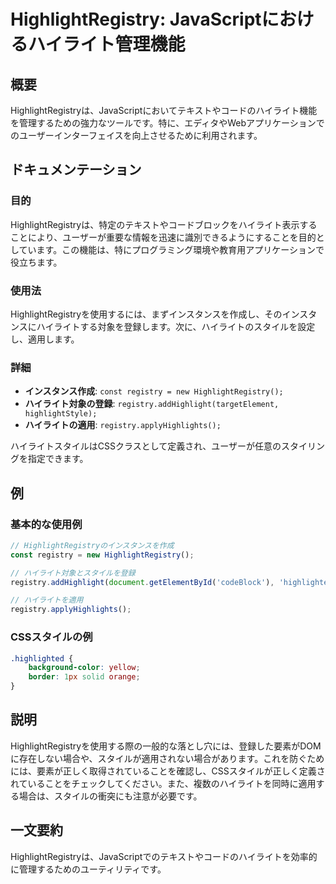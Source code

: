 <!--
Meta Description: # HighlightRegistry: JavaScriptにおけるハイライト管理機能 ## 概要 HighlightRegistryは、JavaScriptにおいてテキストやコードのハイライト機能を管理するための強力なツールです。特に、エディタやWebアプリケーションでのユーザーインターフェイス...
Meta Keywords: registry, highlightregistry, highlightregistryは, const, new
-->

# HighlightRegistry: JavaScriptにおけるハイライト管理機能

## 概要
HighlightRegistryは、JavaScriptにおいてテキストやコードのハイライト機能を管理するための強力なツールです。特に、エディタやWebアプリケーションでのユーザーインターフェイスを向上させるために利用されます。

## ドキュメンテーション

### 目的
HighlightRegistryは、特定のテキストやコードブロックをハイライト表示することにより、ユーザーが重要な情報を迅速に識別できるようにすることを目的としています。この機能は、特にプログラミング環境や教育用アプリケーションで役立ちます。

### 使用法
HighlightRegistryを使用するには、まずインスタンスを作成し、そのインスタンスにハイライトする対象を登録します。次に、ハイライトのスタイルを設定し、適用します。

### 詳細
- **インスタンス作成**: `const registry = new HighlightRegistry();`
- **ハイライト対象の登録**: `registry.addHighlight(targetElement, highlightStyle);`
- **ハイライトの適用**: `registry.applyHighlights();`

ハイライトスタイルはCSSクラスとして定義され、ユーザーが任意のスタイリングを指定できます。

## 例

### 基本的な使用例
```javascript
// HighlightRegistryのインスタンスを作成
const registry = new HighlightRegistry();

// ハイライト対象とスタイルを登録
registry.addHighlight(document.getElementById('codeBlock'), 'highlighted');

// ハイライトを適用
registry.applyHighlights();
```

### CSSスタイルの例
```css
.highlighted {
    background-color: yellow;
    border: 1px solid orange;
}
```

## 説明
HighlightRegistryを使用する際の一般的な落とし穴には、登録した要素がDOMに存在しない場合や、スタイルが適用されない場合があります。これを防ぐためには、要素が正しく取得されていることを確認し、CSSスタイルが正しく定義されていることをチェックしてください。また、複数のハイライトを同時に適用する場合は、スタイルの衝突にも注意が必要です。

## 一文要約
HighlightRegistryは、JavaScriptでのテキストやコードのハイライトを効率的に管理するためのユーティリティです。